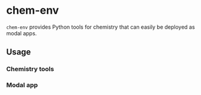 # chem-env

`chem-env` provides Python tools for chemistry that can easily be deployed as modal apps.

## Usage

### Chemistry tools

### Modal app
